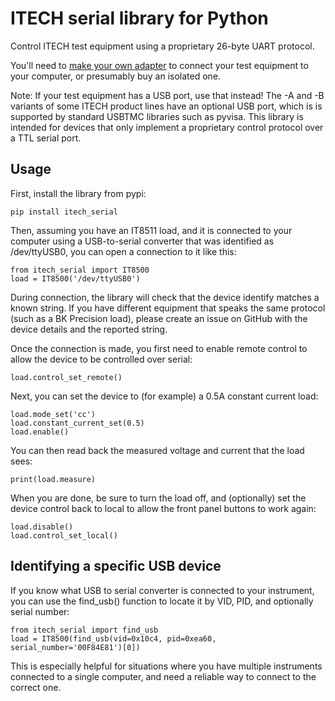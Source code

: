 # ITECH serial library for Python

Control ITECH test equipment using a proprietary 26-byte UART protocol.

You'll need to [make your own adapter](https://github.com/blinkinlabs/itech_usb_serial#itech-usb-to-serial-adapter)
to connect your test equipment to your computer, or presumably buy an
isolated one.

Note: If your test equipment has a USB port, use that instead! The -A and -B
variants of some ITECH product lines have an optional USB port, which is
is supported by standard USBTMC libraries such as pyvisa. This library
is intended for devices that only implement a proprietary control protocol
over a TTL serial port.

## Usage

First, install the library from pypi:

    pip install itech_serial

Then, assuming you have an IT8511 load, and it is connected to your computer
using a USB-to-serial converter that was identified as /dev/ttyUSB0, you can
open a connection to it like this:

    from itech_serial import IT8500
    load = IT8500('/dev/ttyUSB0')

During connection, the library will check that the device identify matches a
known string. If you have different equipment  that speaks the same protocol
(such as a BK Precision load), please create an issue on GitHub with the
device details and the reported string.

Once the connection is made, you first need to enable remote control to allow
the device to be controlled over serial:

    load.control_set_remote()

Next, you can set the device to (for example) a 0.5A constant current load:

    load.mode_set('cc')
    load.constant_current_set(0.5)
    load.enable()

You can then read back the measured voltage and current that the load sees:

    print(load.measure)

When you are done, be sure to turn the load off, and (optionally) set the
device control back to local to allow the front panel buttons to work again:

    load.disable()
    load.control_set_local()

## Identifying a specific USB device

If you know what USB to serial converter is connected to your instrument, you
can use the find_usb() function to locate it by VID, PID, and optionally
serial number:

    from itech_serial import find_usb
    load = IT8500(find_usb(vid=0x10c4, pid=0xea60, serial_number='00F84E81')[0])

This is especially helpful for situations where you have multiple instruments
connected to a single computer, and need a reliable way to connect to the
correct one.
